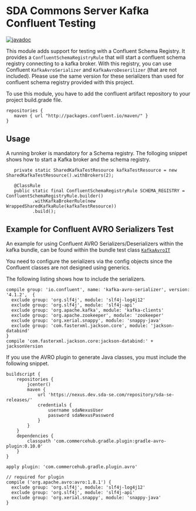# SDA Commons Server Kafka Confluent Testing

[![javadoc](https://javadoc.io/badge2/org.sdase.commons/sda-commons-server-kafka-confluent-testing/javadoc.svg)](https://javadoc.io/doc/org.sdase.commons/sda-commons-server-kafka-confluent-testing)

This module adds support for testing with a Confluent Schema Registry. It provides a `ConfluentSchemaRegistryRule`
that will start a confluent schema registry connecting to a kafka broker. With this registry, you can use Confluent 
`KafkaAvroSerializer` and `KafkaAvroDeserilizer` (that are not included). Please use the same version for these serializers
than used for confluent schema registry provided with this project.

To use this module, you have to add the confluent artifact repository to your project build.grade file.
```
repositories {
   maven { url "http://packages.confluent.io/maven/" } 
}
```

## Usage
A running broker is mandatory for a Schema registry. The folloging snippet shows how to start a Kafka broker and the schema registry. 

```
   private static SharedKafkaTestResource kafkaTestResource = new SharedKafkaTestResource().withBrokers(2);
   
   @ClassRule
   public static final ConfluentSchemaRegistryRule SCHEMA_REGISTRY = ConfluentSchemaRegistryRule.builder()
          .withKafkaBrokerRule(new WrappedSharedKafkaRule(kafkaTestResource))
          .build();

```

## Example for Confluent AVRO Serializers Test
An example for using Confluent AVRO Serializers/Deserializers within the kafka bundle, can be found within the
bundle test class  [`KafkaAvroIT`](../sda-commons-server-kafka/src/test/java/org/sdase/commons/server/kafka/KafkaAvroIT.java)

You need to configure the serializers via the config objects since the Confluent classes are not designed using generics.

The following listing shows how to include the serializers.
```
compile group: 'io.confluent', name: 'kafka-avro-serializer', version: '4.1.2',  {
  exclude group: 'org.slf4j', module: 'slf4j-log4j12'
  exclude group: 'org.slf4j', module: 'slf4j-api'
  exclude group: 'org.apache.kafka', module: 'kafka-clients'
  exclude group: 'org.apache.zookeeper', module: 'zookeeper'
  exclude group: 'org.xerial.snappy', module: 'snappy-java'
  exclude group: 'com.fasterxml.jackson.core', module: 'jackson-databind'
}
compile 'com.fasterxml.jackson.core:jackson-databind:' + jacksonVersion
```

If you use the AVRO plugin to generate Java classes, you must include the following snippet.
```
buildscript {
    repositories {
        jcenter()
        maven {
            url 'https://nexus.dev.sda-se.com/repository/sda-se-releases/'
            credentials {
                username sdaNexusUser
                password sdaNexusPassword
            }
        }
    }
    dependencies {
        classpath 'com.commercehub.gradle.plugin:gradle-avro-plugin:0.10.0'
    }
}

apply plugin: 'com.commercehub.gradle.plugin.avro'

// required for plugin 
compile ('org.apache.avro:avro:1.8.1') {
  exclude group: 'org.slf4j', module: 'slf4j-log4j12'
  exclude group: 'org.slf4j', module: 'slf4j-api'
  exclude group: 'org.xerial.snappy', module: 'snappy-java'
}
```